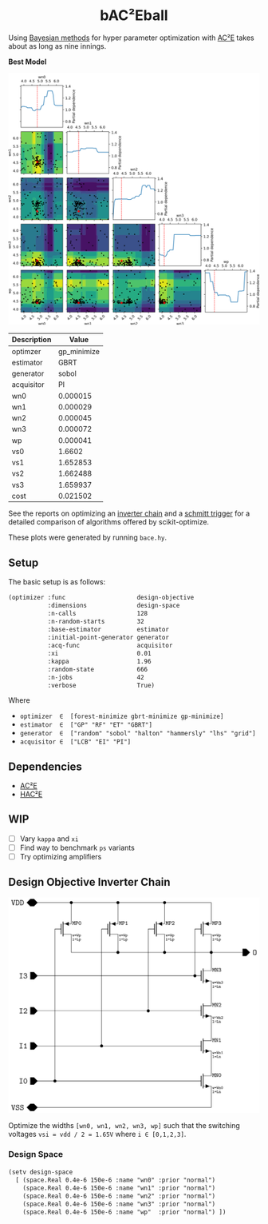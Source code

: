 <h1 align="center">bAC²Eball</h1>

Using [Bayesian methods](https://scikit-optimize.github.io/) for hyper
parameter optimization with [AC²E](https://github.com/matthschw/ace) takes
about as long as nine innings.

<b align="center">Best Model</b>

![objective](./results/best-model.svg)

| Description | Value       |
|-------------|-------------|
| optimzer    | gp_minimize |
| estimator   | GBRT        |
| generator   | sobol       |
| acquisitor  | PI          |
| wn0         | 0.000015    |
| wn1         | 0.000029    |
| wn2         | 0.000045    |
| wn3         | 0.000072    |
| wp          | 0.000041    |
| vs0         | 1.6602      |
| vs1         | 1.652853    |
| vs2         | 1.662488    |
| vs3         | 1.659937    |
| cost        | 0.021502    |

See the reports on optimizing an [inverter chain](./results/nand4.md)  and a
[schmitt trigger](./results/st1.md) for a detailed comparison of algorithms
offered by scikit-optimize.

These plots were generated by running `bace.hy`.

## Setup

The basic setup is as follows:

```hy
(optimizer :func                    design-objective
           :dimensions              design-space 
           :n-calls                 128
           :n-random-starts         32
           :base-estimator          estimator
           :initial-point-generator generator
           :acq-func                acquisitor
           :xi                      0.01
           :kappa                   1.96
           :random-state            666
           :n-jobs                  42
           :verbose                 True)
```

Where 
- `optimizer  ∈  [forest-minimize gbrt-minimize gp-minimize]` 
- `estimator  ∈  ["GP" "RF" "ET" "GBRT"]`
- `generator  ∈  ["random" "sobol" "halton" "hammersly" "lhs" "grid"]` 
- `acquisitor ∈  ["LCB" "EI" "PI"]` 

## Dependencies 

- [AC²E](https://github.com/matthschw/ace)
- [HAC²E](https://github.com/augustunderground/hace)

## WIP

- [ ] Vary `kappa` and `xi`
- [ ] Find way to benchmark `ps` variants
- [ ] Try optimizing amplifiers

## Design Objective Inverter Chain

![inverter chain](https://raw.githubusercontent.com/matthschw/ace/main/figures/nand4.png)

Optimize the widths `[wn0, wn1, wn2, wn3, wp]` such that the switching voltages
`vsi = vdd / 2 = 1.65V` where `i ∈ [0,1,2,3]`.

### Design Space

```hy
(setv design-space 
  [ (space.Real 0.4e-6 150e-6 :name "wn0" :prior "normal")
    (space.Real 0.4e-6 150e-6 :name "wn1" :prior "normal")
    (space.Real 0.4e-6 150e-6 :name "wn2" :prior "normal")
    (space.Real 0.4e-6 150e-6 :name "wn3" :prior "normal")
    (space.Real 0.4e-6 150e-6 :name "wp"  :prior "normal") ])
```

